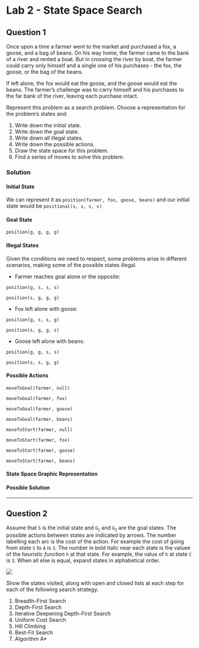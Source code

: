 # Lab 2 - State Space Search

## Question 1
Once upon a time a farmer went to the market and purchased a fox, a goose, and a bag of beans. On his way home, the farmer came to the bank of a river and rented a boat. But in crossing the river by boat, the farmer could carry only himself and a single one of his purchases - the fox, the goose, or the bag of the beans.

If left alone, the fox would eat the goose, and the goose would eat the beans. The farmer’s challenge was to carry himself and his purchases to the far bank of the river, leaving each purchase intact.

Represent this problem as a search problem. Choose a representation for the
problem’s states and:

1. Write down the initial state.
2. Write down the goal state.
3. Write down all illegal states.
4. Write down the possible actions.
5. Draw the state space for this problem.
6. Find a series of moves to solve this problem.

### Solution   
#### Initial State
We can represent it as `position(farmer, fox, goose, beans)` and our initial state would be `positional(s, s, s, s)`

#### Goal State
`position(g, g, g, g)`
#### Illegal States
Given the conditions we need to respect, some problems arise in different scenarios, making some of the possible states illegal.
- Farmer reaches goal alone or the opposite:

`position(g, s, s, s)`

`position(s, g, g, g)`
- Fox left alone with goose:

`position(g, s, s, g)`

`position(s, g, g, s)`

- Goose left alone with beans:

`position(g, g, s, s)`

`position(s, s, g, g)`

#### Possible Actions
`moveToGoal(farmer, null)`

`moveToGoal(farmer, fox)`

`moveToGoal(farmer, goose)`

`moveToGoal(farmer, beans)`

`moveToStart(farmer, null)`

`moveToStart(farmer, fox)`

`moveToStart(farmer, goose)`

`moveToStart(farmer, beans)`

#### State Space Graphic Representation
#### Possible Solution


<hr>

## Question 2

Assume that `S` is the initial state and `G`<sub>`1`</sub> and `G`<sub>`2`</sub> are the goal states. The possible actions between states are indicated by arrows. The number labelling each arc is the cost of the action. For example the cost of going from state `S` to `A` is `3`. The number in bold italic near each state is the valuee of the *heuristic function* `h` at that state. For example, the value of `h` at state `C` is `3`. When all else is equal, expand states in alphabetical order.

<img src="https://i.imgur.com/g1DQOPk.png">

Show the states visited, along with open and closed lists at each step for each of the following search strategy.

1. Breadth-First Search
2. Depth-First Search
3. Iterative Deepening Depth-First Search
4. Uniform Cost Search
5. Hill Climbing
6. Best-Fit Search
7. Algorithm A*
